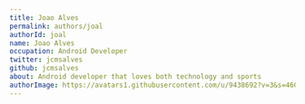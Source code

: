 ```yaml
---
title: Joao Alves
permalink: authors/joal
authorId: joal
name: Joao Alves
occupation: Android Developer
twitter: jcmsalves
github: jcmsalves
about: Android developer that loves both technology and sports
authorImage: https://avatars1.githubusercontent.com/u/9438692?v=3&s=460
---
```


